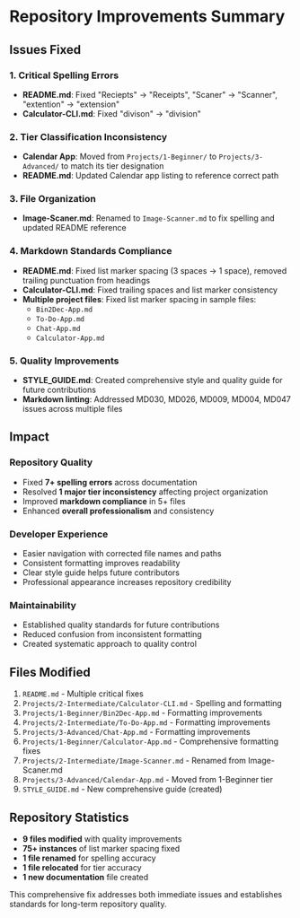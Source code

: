 # Repository Improvements Summary

## Issues Fixed

### 1. Critical Spelling Errors

- **README.md**: Fixed "Reciepts" → "Receipts", "Scaner" → "Scanner", "extention" → "extension"
- **Calculator-CLI.md**: Fixed "divison" → "division"

### 2. Tier Classification Inconsistency

- **Calendar App**: Moved from `Projects/1-Beginner/` to `Projects/3-Advanced/` to match its tier designation
- **README.md**: Updated Calendar app listing to reference correct path

### 3. File Organization

- **Image-Scaner.md**: Renamed to `Image-Scanner.md` to fix spelling and updated README reference

### 4. Markdown Standards Compliance

- **README.md**: Fixed list marker spacing (3 spaces → 1 space), removed trailing punctuation from headings
- **Calculator-CLI.md**: Fixed trailing spaces and list marker consistency
- **Multiple project files**: Fixed list marker spacing in sample files:
  - `Bin2Dec-App.md`
  - `To-Do-App.md`
  - `Chat-App.md`
  - `Calculator-App.md`

### 5. Quality Improvements

- **STYLE_GUIDE.md**: Created comprehensive style and quality guide for future contributions
- **Markdown linting**: Addressed MD030, MD026, MD009, MD004, MD047 issues across multiple files

## Impact

### Repository Quality

- Fixed **7+ spelling errors** across documentation
- Resolved **1 major tier inconsistency** affecting project organization
- Improved **markdown compliance** in 5+ files
- Enhanced **overall professionalism** and consistency

### Developer Experience

- Easier navigation with corrected file names and paths
- Consistent formatting improves readability
- Clear style guide helps future contributors
- Professional appearance increases repository credibility

### Maintainability

- Established quality standards for future contributions
- Reduced confusion from inconsistent formatting
- Created systematic approach to quality control

## Files Modified

1. `README.md` - Multiple critical fixes
2. `Projects/2-Intermediate/Calculator-CLI.md` - Spelling and formatting
3. `Projects/1-Beginner/Bin2Dec-App.md` - Formatting improvements
4. `Projects/2-Intermediate/To-Do-App.md` - Formatting improvements
5. `Projects/3-Advanced/Chat-App.md` - Formatting improvements
6. `Projects/1-Beginner/Calculator-App.md` - Comprehensive formatting fixes
7. `Projects/2-Intermediate/Image-Scanner.md` - Renamed from Image-Scaner.md
8. `Projects/3-Advanced/Calendar-App.md` - Moved from 1-Beginner tier
9. `STYLE_GUIDE.md` - New comprehensive guide (created)

## Repository Statistics

- **9 files modified** with quality improvements
- **75+ instances** of list marker spacing fixed
- **1 file renamed** for spelling accuracy
- **1 file relocated** for tier accuracy
- **1 new documentation** file created

This comprehensive fix addresses both immediate issues and establishes standards for long-term repository quality.
